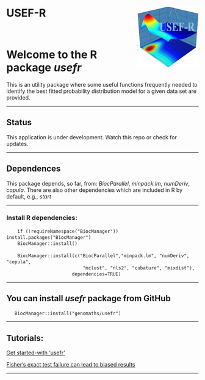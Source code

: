 <!-- README.md is generated from README.Rmd. Please edit that file -->
USEF-R [<img src="man/figures/logo.png" align="right" />](https://genomaths.github.io/usefr)
==========================================================

<br>

# Welcome to the R package _usefr_

This is an utility package where some useful functions frequently needed to
identify the best fitted probability distribution model for a given data set
are provided.

------------

## Status

This application is under development. Watch this repo or check for updates.

------------

## Dependences

This package depends, so far, from: _BiocParallel_, _minpack.lm_, _numDeriv_,
_copula_. There are also other dependencies which are included in R by default,
e.g., _start_

------------

### Install R dependencies:

```install
    if (!requireNamespace("BiocManager")) install.packages("BiocManager")
    BiocManager::install()
    
    BiocManager::install(c("BiocParallel","minpack.lm", "numDeriv", "copula", 
                            "mclust", "nls2", "cubature", "mixdist"), 
                        dependencies=TRUE)
```

------------

## You can install _*usefr*_ package from GitHub

```install.p
   BiocManager::install("genomaths/usefr")
```


------------

## Tutorials:

<a href="https://genomaths.github.io/usefr/articles/usefr.html/">Get started-with ‘usefr’</a>


<a href="https://genomaths.github.io/usefr/articles/fisher-exact-test-failure-can-lead-to-biassed-results.html/">Fisher’s exact test failure can lead to biased results</a>


------------



